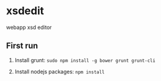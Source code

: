 xsdedit
=======

webapp xsd editor


First run
---------

1. Install grunt: `sudo npm install -g bower grunt grunt-cli`

2. Install nodejs packages: `npm install`